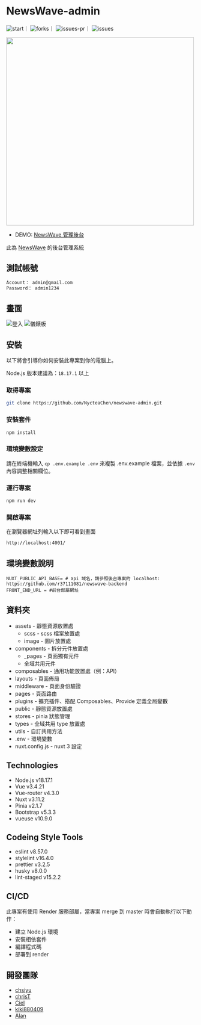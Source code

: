 # NewsWave-admin

<!-- 底下標籤來源參考寫法可至：https://github.com/Envoy-VC/awesome-badges#github-stats -->

![start](https://img.shields.io/github/stars/r37111081/newswave-backend.svg)｜
![forks](https://img.shields.io/github/forks/r37111081/newswave-backend.svg)｜
![issues-pr](https://img.shields.io/github/issues-pr/r37111081/newswave-backend.svg)｜
![issues](https://img.shields.io/github/issues/r37111081/newswave-backend.svg)


<img width="500" src="https://i.imgur.com/4ARRsXj.jpeg" />

- DEMO: [NewsWave 管理後台](https://newswave-admin-qi9w.onrender.com/)

此為 [NewsWave](https://github.com/NycteaChen/newswave-frontend) 的後台管理系統

## 測試帳號

```bash
Account： admin@gmail.com
Password： admin1234
```

## 畫面

![登入](https://i.imgur.com/vTMKNC5.png)
![儀錶板](https://i.imgur.com/ZzhKJO0.png)

## 安裝

以下將會引導你如何安裝此專案到你的電腦上。

Node.js 版本建議為：`18.17.1` 以上

### 取得專案

```bash
git clone https://github.com/NycteaChen/newswave-admin.git
```

### 安裝套件

```bash
npm install
```

### 環境變數設定

請在終端機輸入 `cp .env.example .env` 來複製 .env.example 檔案，並依據 `.env` 內容調整相關欄位。

### 運行專案

```bash
npm run dev
```

### 開啟專案

在瀏覽器網址列輸入以下即可看到畫面

```bash
http://localhost:4001/
```

## 環境變數說明

```env
NUXT_PUBLIC_API_BASE= # api 域名，請參照後台專案的 localhost: https://github.com/r37111081/newswave-backend
FRONT_END_URL = #前台部屬網址
```

## 資料夾

- assets - 靜態資源放置處
  - scss - scss 檔案放置處
  - image - 圖片放置處
- components - 拆分元件放置處
  - _pages - 頁面獨有元件
  - 全域共用元件
- composables - 通用功能放置處（例：API）
- layouts - 頁面佈局
- middleware - 頁面身份驗證
- pages - 頁面路由
- plugins - 擴充插件、搭配 Composables、Provide 定義全局變數
- public - 靜態資源放置處
- stores - pinia 狀態管理
- types - 全域共用 type 放置處
- utils - 自訂共用方法
- .env - 環境變數
- nuxt.config.js - nuxt 3 設定


## Technologies

- Node.js v18.17.1
- Vue v3.4.21
- Vue-router v4.3.0
- Nuxt v3.11.2
- Pinia v2.1.7
- Bootstrap v5.3.3
- vueuse v10.9.0


## Codeing Style Tools

- eslint v8.57.0
- stylelint v16.4.0
- prettier v3.2.5
- husky v8.0.0
- lint-staged v15.2.2

## CI/CD

此專案有使用 Render 服務部屬，當專案 merge 到 master 時會自動執行以下動作：

- 建立 Node.js 環境
- 安裝相依套件
- 編譯程式碼
- 部署到 render

## 開發團隊

- [chsiyu](https://github.com/sihyun-user)
- [chrisT](https://github.com/r37111081)
- [Ciel](https://github.com/NycteaChen)
- [kiki880409](https://github.com/kiki880409)
- [Alan](https://github.com/LOOFOO)
